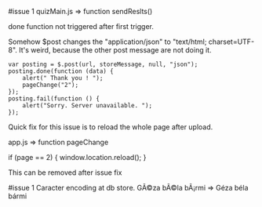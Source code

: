 #issue 1
quizMain.js => function sendReslts()

done function not triggered after first trigger.

Somehow $post changes the "application/json" to "text/html; charset=UTF-8". It's weird, because the other post message are not doing it. 

    var posting = $.post(url, storeMessage, null, "json");
    posting.done(function (data) {
        alert(" Thank you ! ");
        pageChange("2");
    });
    posting.fail(function () {
        alert("Sorry. Server unavailable. ");
    });

Quick fix for this issue is to reload the whole page after upload.

app.js => function pageChange

   if (page == 2) {
           window.location.reload();
    }

This can be removed after issue fix

#issue 1
Caracter encoding at db store.
GÃ©za bÃ©la bÃ¡rmi => Géza béla bármi
